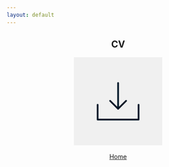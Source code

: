 ```yaml
---
layout: default
---
```


<center>

## CV

<a href="LukasGolinoCV.docx" download>
    <img src="upload-2935442_1280.png" alt="downloadCV" width="200" height="200">
</a>

[Home](./)

</center>